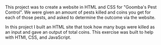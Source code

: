 This project was to create a website in HTML and CSS for "Goomba's Pest Control". We were given an amount of pests killed and coins you get for each of those pests, and asked to determine the outcome via the website.

In this project I built an HTML site that took how many bugs were killed as an input and gave an output of total coins. This exercise was built to help with HTMl, CSS, and JavaScript.
